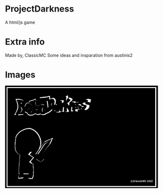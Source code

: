 # ProjectDarkness
A html/js game
# Extra info
Made by, ClassicMC 
Some ideas and insparation from austinis2
# Images
![screenshot](screenshots/a.png)

